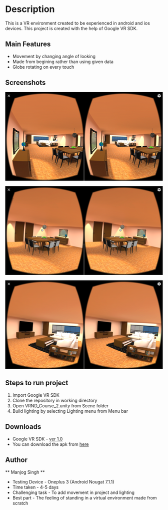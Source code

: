 # Description
This is a VR environment created to be experienced in android and ios devices. This project is created with the help of Google VR SDK.

## Main Features
* Movement by changing angle of looking
* Made from begining rather than using given data
* Globe rotating on every touch

## Screenshots
<p><center><img src ="Screenshots/Screenshot_20170128-135305.png" width="600"></center></p>

<p><center><img src="Screenshots/Screenshot_20170128-135612.png" width="600"></center></p>

<p><center><img src="Screenshots/Screenshot_20170128-135621.png" width="600"></center></p>

## Steps to run project
1. Import Google VR SDK
2. Clone the repository in working directory
3. Open VRND_Course_2.unity from Scene folder
4. Build lighting by selecting Lighting menu from Menu bar

## Downloads
* Google VR SDK - [ver 1.0](https://github.com/googlevr/gvr-unity-sdk/releases/tag/v1.0.0)
* You can download the apk from [here](https://github.com/manjogsingh/VR-Apartment/releases/tag/v1.0.0)

## Author
** Manjog Singh **
* Testing Device - Oneplus 3 (Android Nougat 7.1.1)
* Time taken - 4-5 days
* Challenging task - To add movement in project and lighting
* Best part - The feeling of standing in a virtual environment made from scratch
